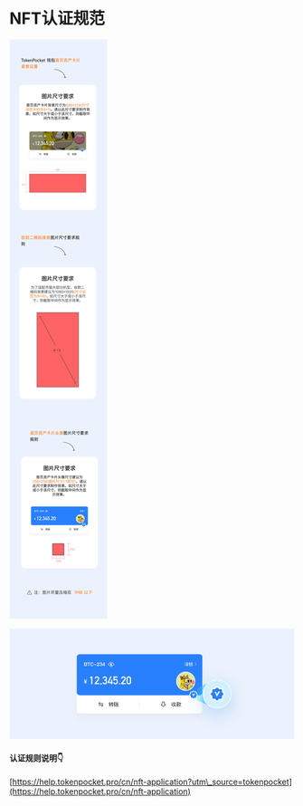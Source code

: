# NFT认证规范

![](../../.gitbook/assets/中文.png)

![](../../.gitbook/assets/认证-zh.png)

#### 认证规则说明👇

[https://help.tokenpocket.pro/cn/nft-application?utm\_source=tokenpocket](https://help.tokenpocket.pro/cn/nft-application)
